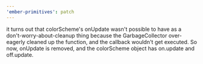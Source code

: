```yaml
---
'ember-primitives': patch
---
```


it turns out that colorScheme's onUpdate wasn't possible to have as a don't-worry-about-cleanup thing because the GarbageCollector over-eagerly cleaned up the function, and the callback wouldn't get executed. So now, onUpdate is removed, and the colorScheme object has on.update and off.update.
